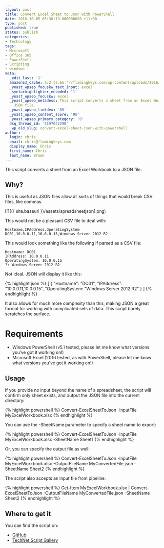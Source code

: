 ```yaml
---
layout: post
title: Convert Excel Sheet to Json with PowerShell
date: 2016-10-05 05:38:19.000000000 +11:00
type: post
published: true
status: publish
categories:
- Technology
tags:
- Microsoft
- Office 365
- PowerShell
- Scripting
- windows
meta:
  _edit_last: '1'
  amazonS3_cache: a:2:{s:65:"//flamingkeys.com/wp-content/uploads/2016/10/spreadsheetjson1.png";i:1228;s:81:"//static.flamingkeys.com/wp-content/uploads/2016/10/05052348/spreadsheetjson1.png";i:1228;}
  _yoast_wpseo_focuskw_text_input: excel
  _syntaxhighlighter_encoded: '1'
  _yoast_wpseo_focuskw: excel
  _yoast_wpseo_metadesc: This script converts a sheet from an Excel Workbook to a
    JSON file.
  _yoast_wpseo_linkdex: '85'
  _yoast_wpseo_content_score: '90'
  _yoast_wpseo_primary_category: '8'
  dsq_thread_id: '5197642290'
  _wp_old_slug: convert-excel-sheet-json-with-powershell
author:
  login: chris
  email: chris@flamingkeys.com
  display_name: Chris
  first_name: Chris
  last_name: Brown
---
```

This script converts a sheet from an Excel Workbook to a JSON file.

## Why?

This is useful as JSON files allow all sorts of things that would break CSV files, like commas.

![]({{ site.baseurl }}/assets/spreadsheetjson1.png)

This would not be a pleasant CSV file to deal with:

    Hostname,IPAddress,OperatingSystem
    DC01,10.0.0.11,10.0.0.15,Windows Server 2012 R2

This would look something like the following if parsed as a CSV file:

    Hostname: DC01
    IPAddress: 10.0.0.11
    OperatingSystem: 10.0.0.15
    ?: Windows Server 2012 R2

Not ideal. JSON will display it like this:

{% highlight json %}
[
  {
    "Hostname": "DC01",
    "IPAddress": "10.0.0.11,10.0.0.15",
    "OperatingSystem: "Windows Server 2012 R2"
  }
]
{% endhighlight %}

It also allows for much more complexity than this, making JSON a great format for working with complicated sets of data. This script barely scratches the surface.

# Requirements

* Windows PowerShell (v5.1 tested, please let me know what versions you've got it working on!)
* Microsoft Excel (2016 tested, as with PowerShell, please let me know what versions you've got it working on!)

## Usage

If you provide no input beyond the name of a spreadsheet, the script will confirm only sheet exists, and output the JSON file into the current directory:

{% highlight powershell %}
Convert-ExcelSheetToJson -InputFile MyExcelWorkbook.xlsx
{% endhighlight %}

You can use the -SheetName parameter to specify a sheet name to export:

{% highlight powershell %}
Convert-ExcelSheetToJson -InputFile MyExcelWorkbook.xlsx -SheetName Sheet1
{% endhighlight %}

Or, you can specify the output file as well:

{% highlight powershell %}
Convert-ExcelSheetToJson -InputFile MyExcelWorkbook.xlsx -OutputFileName MyConvertedFile.json -SheetName Sheet2
{% endhighlight %}

The script also accepts an input file from pipeline:

{% highlight powershell %}
Get-Item MyExcelWorkbook.xlsx | Convert-ExcelSheetToJson -OutputFileName MyConvertedFile.json -SheetName Sheet2
{% endhighlight %}
## Where to get it

You can find the script on:
* [GitHub](https://github.com/chrisbrownie/Convert-ExcelSheetToJson)
* [TechNet Script Gallery](https://gallery.technet.microsoft.com/Convert-ExcelSheetToJsonps1-02c8a2d8)
